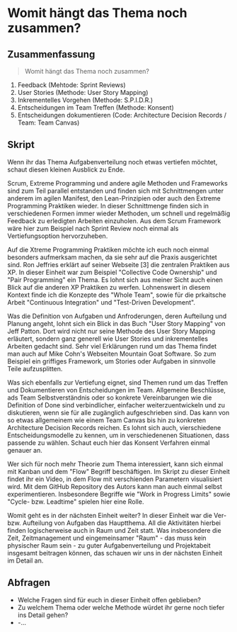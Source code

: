# Womit hängt das Thema noch zusammen?

## Zusammenfassung

> Womit hängt das Thema noch zusammen?

1. Feedback (Mehtode: Sprint Reviews)
2. User Stories (Methode: User Story Mapping)
3. Inkrementelles Vorgehen (Methode: S.P.I.D.R.)
4. Entscheidungen im Team Treffen (Methode: Konsent)
5. Entscheidungen dokumentieren (Code: Architecture Decision Records / Team: Team Canvas)

## Skript

Wenn ihr das Thema Aufgabenverteilung noch etwas vertiefen möchtet, schaut diesen kleinen Ausblick zu Ende.

Scrum, Extreme Programming und andere agile Methoden und Frameworks sind zum Teil parallel entstanden und finden sich mit Schnittmengen unter anderem im agilen Manifest, den Lean-Prinzipien oder auch den Extreme Programming Praktiken wieder. In dieser Schnittmenge finden sich in verschiedenen Formen immer wieder Methoden, um schnell und regelmäßig Feedback zu erledigten Arbeiten einzuholen. Aus dem Scrum Framework wäre hier zum Beispiel nach Sprint Review noch einmal als Vertiefungsoption hervorzuheben.

Auf die Xtreme Programming Praktiken möchte ich euch noch einmal besonders aufmerksam machen, da sie sehr auf die Praxis ausgerichtet sind. Ron Jeffries erklärt auf seiner Webseite [3] die zentralen Praktiken aus XP. In dieser Einheit war zum Beispiel "Collective Code Ownership" und "Pair Programming" ein Thema. Es lohnt sich aus meiner Sicht auch einen Blick auf die anderen XP Praktiken zu werfen. Lohnenswert in diesem Kontext finde ich die Konzepte des "Whole Team", sowie für die prkaitsche Arbeit "Continuous Integration" und "Test-Driven Development".

Was die Definition von Aufgaben und Anfroderungen, deren Aufteilung und Planung angeht, lohnt sich ein Blick in das Buch "User Story Mapping" von Jeff Patton. Dort wird nicht nur seine Methode des User Story Mapping erläutert, sondern ganz generell wie User Stories und inkrementelles Arbeiten gedacht sind. Sehr viel Erklärungen rund um das Thema findet man auch auf Mike Cohn's Webseiten Mountain Goat Software. So zum Beispiel ein griffiges Framework, um Stories oder Aufgaben in sinnvolle Teile aufzusplitten.

Was sich ebenfalls zur Vertiefung eignet, sind Themen rund um das Treffen und Dokumentieren von Entscheidungen im Team. Allgemeine Beschlüsse, ads Team Selbstverständnis oder so konkrete Vereinbarungen wie die Definition of Done sind verbindlicher, einfacher weiterzuentwickeln und zu diskutieren, wenn sie für alle zugänglich aufgeschrieben sind. Das kann von so etwas allgemeinem wie einem Team Canvas bis hin zu konkreten Architecture Decision Records reichen. Es lohnt sich auch, vierschiedene Entscheidungsmodelle zu kennen, um in verschiedenenen Situationen, dass passende zu wählen. Schaut euch hier das Konsent Verfahren einmal genauer an.

Wer sich für noch mehr Theorie zum Thema interessiert, kann sich einmal mit Kanban und dem "Flow" Begriff beschäftigen. Im Skript zu dieser Einheit findet ihr ein Video, in dem Flow mit verschienden Parametern visualisiert wird. Mit dem GitHub Repository des Autors kann man auch einmal selbst experimentieren. Insbesondere Begriffe wie "Work in Progress Limits" sowie "Cycle- bzw. Leadtime" spielen hier eine Rolle.

Womit geht es in der nächsten Einheit weiter? In dieser Einheit war die Ver- bzw. Aufteilung von Aufgaben das Hauptthema. All die  Aktivitäten hierbei finden logischerweise auch in Raum und Zeit statt. Was insbesondere die Zeit, Zeitmanagement und eingemeinsamer "Raum" - das muss kein physischer Raum sein - zu guter Aufgabenverteilung und Projektabeit insgesamt beitragen können, das schauen wir uns in der nächsten Einheit im Detail an.

## Abfragen

- Welche Fragen sind für euch in dieser Einheit offen geblieben?
- Zu welchem Thema oder welche Methode würdet ihr gerne noch tiefer ins Detail gehen?
- -...
